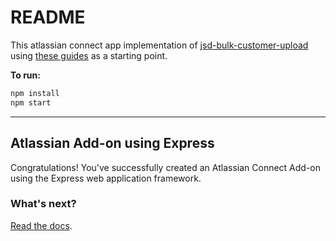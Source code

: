 # README

This atlassian connect app implementation of [jsd-bulk-customer-upload](https://github.com/iokiwi/jsd-bulk-customer-upload) using [these guides](https://developer.atlassian.com/cloud/jira/service-desk/build-a-jira-app-using-a-framework/
) as a starting point.

**To run:**
```bash
npm install
npm start
```

<hr>

## Atlassian Add-on using Express

Congratulations! You've successfully created an Atlassian Connect Add-on using the Express web application framework.

### What's next?

[Read the docs](https://bitbucket.org/atlassian/atlassian-connect-express/src/master/README.md#markdown-header-install-dependencies).